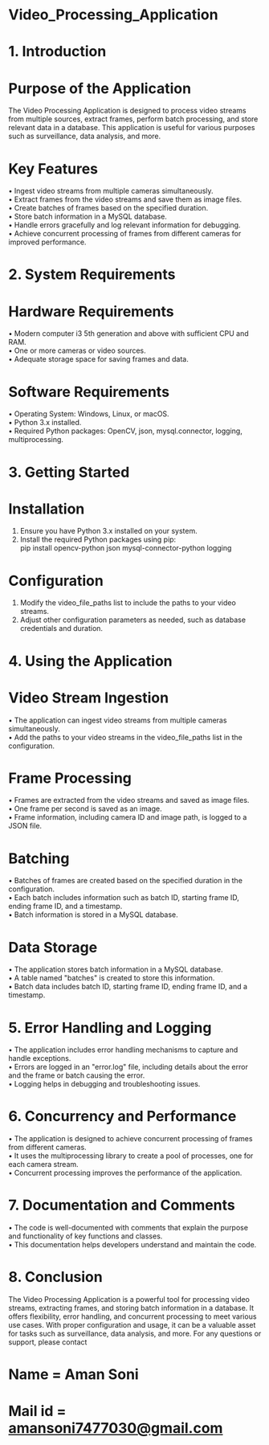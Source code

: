 # Video_Processing_Application
# 1. Introduction
# Purpose of the Application
The Video Processing Application is designed to process video streams from multiple sources, extract frames, perform batch processing, and store relevant data in a database. This application is useful for various purposes such as surveillance, data analysis, and more.
# Key Features
•	Ingest video streams from multiple cameras simultaneously.<br>
•	Extract frames from the video streams and save them as image files.<br>
•	Create batches of frames based on the specified duration.<br>
•	Store batch information in a MySQL database.<br>
•	Handle errors gracefully and log relevant information for debugging.<br>
•	Achieve concurrent processing of frames from different cameras for improved performance.<br>
# 2. System Requirements
# Hardware Requirements
•	Modern computer i3 5th generation and above with sufficient CPU and RAM.<br>
•	One or more cameras or video sources.<br>
•	Adequate storage space for saving frames and data.<br>
# Software Requirements
•	Operating System: Windows, Linux, or macOS.<br>
•	Python 3.x installed.<br>
•	Required Python packages: OpenCV, json, mysql.connector, logging, multiprocessing.<br>
# 3. Getting Started
# Installation
1.	Ensure you have Python 3.x installed on your system.
2.	Install the required Python packages using pip:<br>
   pip install opencv-python json mysql-connector-python logging 
# Configuration
1.	Modify the video_file_paths list to include the paths to your video streams.
2.	Adjust other configuration parameters as needed, such as database credentials and duration.
# 4. Using the Application
# Video Stream Ingestion
•	The application can ingest video streams from multiple cameras simultaneously.<br>
•	Add the paths to your video streams in the video_file_paths list in the configuration.<br>
# Frame Processing
•	Frames are extracted from the video streams and saved as image files.<br>
•	One frame per second is saved as an image.<br>
•	Frame information, including camera ID and image path, is logged to a JSON file.<br>
# Batching
•	Batches of frames are created based on the specified duration in the configuration.<br>
•	Each batch includes information such as batch ID, starting frame ID, ending frame ID, and a timestamp.<br>
•	Batch information is stored in a MySQL database.
# Data Storage
•	The application stores batch information in a MySQL database.<br>
•	A table named "batches" is created to store this information.<br>
•	Batch data includes batch ID, starting frame ID, ending frame ID, and a timestamp.<br>
# 5. Error Handling and Logging
•	The application includes error handling mechanisms to capture and handle exceptions.<br>
•	Errors are logged in an "error.log" file, including details about the error and the frame or batch causing the error.<br>
•	Logging helps in debugging and troubleshooting issues.<br>
# 6. Concurrency and Performance
•	The application is designed to achieve concurrent processing of frames from different cameras.<br>
•	It uses the multiprocessing library to create a pool of processes, one for each camera stream.<br>
•	Concurrent processing improves the performance of the application.<br>
# 7. Documentation and Comments
•	The code is well-documented with comments that explain the purpose and functionality of key functions and classes.<br>
•	This documentation helps developers understand and maintain the code.<br>
# 8. Conclusion
The Video Processing Application is a powerful tool for processing video streams, extracting frames, and storing batch information in a database. It offers flexibility, error handling, and concurrent processing to meet various use cases. With proper configuration and usage, it can be a valuable asset for tasks such as surveillance, data analysis, and more.
For any questions or support, please contact
# Name = Aman Soni
# Mail id = amansoni7477030@gmail.com
